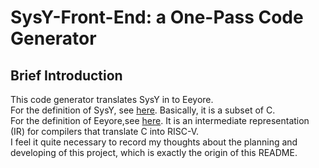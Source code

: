 # SysY-Front-End: a One-Pass Code Generator
## Brief Introduction
This code generator translates SysY in to Eeyore.  
For the definition of SysY, see [here](https://pku-minic.github.io/online-doc/#/sysy/). Basically, it is a subset of C.  
For the definition of Eeyore,see [here](https://pku-minic.github.io/online-doc/#/ir/eeyore). It is an intermediate representation (IR) for compilers that translate C into RISC-V.  
I feel it quite necessary to record my thoughts about the planning and developing of this project, which is exactly the origin of this README.  
